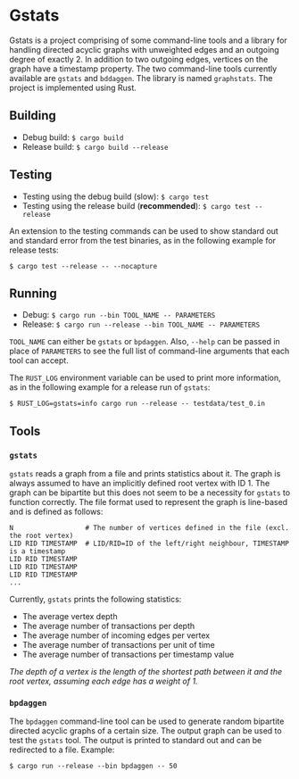 # Gstats

Gstats is a project comprising of some command-line tools and a
library for handling directed acyclic graphs with unweighted edges and
an outgoing degree of exactly 2. In addition to two outgoing edges,
vertices on the graph have a timestamp property. The two command-line
tools currently available are `gstats` and `bddaggen`. The library is
named `graphstats`. The project is implemented using Rust.

## Building

- Debug build: `$ cargo build`
- Release build: `$ cargo build --release`

## Testing

- Testing using the debug build (slow): `$ cargo test`
- Testing using the release build (**recommended**): `$ cargo test --release`

An extension to the testing commands can be used to show standard out
and standard error from the test binaries, as in the following example
for release tests:

`$ cargo test --release -- --nocapture`

## Running

- Debug: `$ cargo run --bin TOOL_NAME -- PARAMETERS`
- Release: `$ cargo run --release --bin TOOL_NAME -- PARAMETERS`

`TOOL_NAME` can either be `gstats` or `bpdaggen`. Also, `--help` can
be passed in place of `PARAMETERS` to see the full list of
command-line arguments that each tool can accept.

The `RUST_LOG` environment variable can be used to print more
information, as in the following example for a release run of
`gstats`:

`$ RUST_LOG=gstats=info cargo run --release -- testdata/test_0.in`

## Tools

### `gstats`

`gstats` reads a graph from a file and prints statistics about
it. The graph is always assumed to have an implicitly defined root
vertex with ID 1. The graph can be bipartite but this does not seem to
be a necessity for `gstats` to function correctly. The file
format used to represent the graph is line-based and is defined as
follows:

```
N                  # The number of vertices defined in the file (excl. the root vertex)
LID RID TIMESTAMP  # LID/RID=ID of the left/right neighbour, TIMESTAMP is a timestamp
LID RID TIMESTAMP
LID RID TIMESTAMP
LID RID TIMESTAMP
...
```

Currently, `gstats` prints the following statistics:

- The average vertex depth
- The average number of transactions per depth
- The average number of incoming edges per vertex
- The average number of transactions per unit of time
- The average number of transactions per timestamp value

*The depth of a vertex is the length of the shortest path between it
and the root vertex, assuming each edge has a weight of 1.*

### `bpdaggen`

The `bpdaggen` command-line tool can be used to generate random
bipartite directed acyclic graphs of a certain size. The output graph
can be used to test the `gstats` tool. The output is printed to
standard out and can be redirected to a file. Example:

`$ cargo run --release --bin bpdaggen -- 50`
